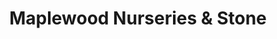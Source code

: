 ---
title: "Maplewood Nurseries & Stone"
url: /springfield/maplewood-nurseries-und-stone/
shop: Garten-Center
---